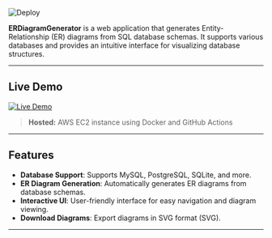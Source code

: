 ![Deploy](https://github.com/Aswin-AR5055/ERDiagramGenerator/actions/workflows/ci-cd.yml/badge.svg)

**ERDiagramGenerator** is a web application that generates Entity-Relationship (ER) diagrams from SQL database schemas. It supports various databases and provides an intuitive interface for visualizing database structures.

---

## Live Demo

[![Live Demo](https://img.shields.io/badge/Live%20Demo-CLICK%20HERE-blue)](http://15.206.186.233/)
> **Hosted:** AWS EC2 instance using Docker and GitHub Actions    

---

## Features
- **Database Support**: Supports MySQL, PostgreSQL, SQLite, and more.
- **ER Diagram Generation**: Automatically generates ER diagrams from database schemas.
- **Interactive UI**: User-friendly interface for easy navigation and diagram viewing.
- **Download Diagrams**: Export diagrams in SVG format (SVG).

---